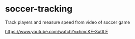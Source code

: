 # soccer-tracking
Track players and measure speed from video of soccer game

https://www.youtube.com/watch?v=hmcKE-3u0LE



